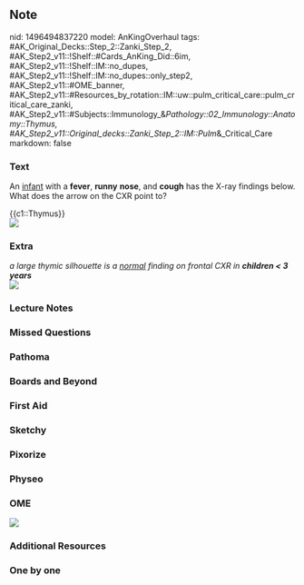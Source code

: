 ## Note
nid: 1496494837220
model: AnKingOverhaul
tags: #AK_Original_Decks::Step_2::Zanki_Step_2, #AK_Step2_v11::!Shelf::#Cards_AnKing_Did::6im, #AK_Step2_v11::!Shelf::IM::no_dupes, #AK_Step2_v11::!Shelf::IM::no_dupes::only_step2, #AK_Step2_v11::#OME_banner, #AK_Step2_v11::#Resources_by_rotation::IM::uw::pulm_critical_care::pulm_critical_care_zanki, #AK_Step2_v11::#Subjects::Immunology_&_Pathology::02_Immunology::Anatomy::Thymus, #AK_Step2_v11::Original_decks::Zanki_Step_2::IM::Pulm_&_Critical_Care
markdown: false

### Text
An <u>infant</u> with a <b>fever</b>, <b>runny</b> <b>nose</b>, and
<b>cough</b> has the X-ray findings below. What does the arrow on
the CXR point to?
<div>
  {{c1::Thymus}}
</div>
<div><img src="ok.png"></div>

### Extra
<div>
  <i>a large thymic silhouette is a <u>normal</u> finding on
  frontal CXR in <b>children < 3 years</b></i>
</div><img src="lol.png">

### Lecture Notes


### Missed Questions


### Pathoma


### Boards and Beyond


### First Aid


### Sketchy


### Pixorize


### Physeo


### OME
<div class="ome-widget">
  <a href="https://onlinemeded.org?ref=anki"><img src=
  "_OME_AnkiFlashcards_General_3.png"></a>
</div>

### Additional Resources


### One by one

